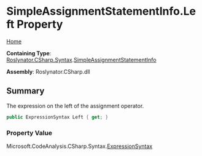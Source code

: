 # SimpleAssignmentStatementInfo\.Left Property <a name="_Top"></a>

[Home](../../../../../README.md)

**Containing Type**: [Roslynator.CSharp.Syntax](../../README.md#_Top)\.[SimpleAssignmentStatementInfo](../README.md#_Top)

**Assembly**: Roslynator\.CSharp\.dll

## Summary

The expression on the left of the assignment operator\.

```csharp
public ExpressionSyntax Left { get; }
```

### Property Value

Microsoft\.CodeAnalysis\.CSharp\.Syntax\.[ExpressionSyntax](https://docs.microsoft.com/en-us/dotnet/api/microsoft.codeanalysis.csharp.syntax.expressionsyntax)

